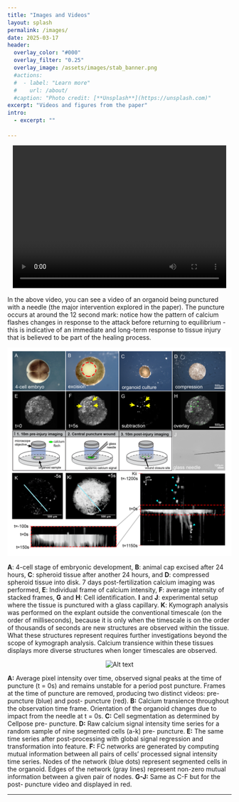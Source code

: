 ```yaml
---
title: "Images and Videos"
layout: splash
permalink: /images/
date: 2025-03-17
header:
  overlay_color: "#000"
  overlay_filter: "0.25"
  overlay_image: /assets/images/stab_banner.png
  #actions:
  #  - label: "Learn more"
  #    url: /about/
  #caption: "Photo credit: [**Unsplash**](https://unsplash.com)"
excerpt: "Videos and figures from the paper"
intro:
  - excerpt: ""

---
```

<p style="text-align: center;">
<!---
<video width="320" height="240" controls>
  <source type="video/mp4" src="https://github.com/thosvarley/xenomicspaper/blob/main/assets/videos/Xenomics.mp4">
</video>
--->
<video width="480" height="320" controls="controls">
  <source src="/assets/videos/Xenomics.mp4" type="video/mp4">
</video>
</p>

In the above video, you can see a video of an organoid being punctured with a needle (the major intervention explored in the paper). The puncture occurs at around the 12 second mark: notice how the pattern of calcium flashes changes in response to the attack before returning to equilibrium - this is indicative of an immediate and long-term response to tissue injury that is believed to be part of the healing process.

<p style="text-align: center;">
<img src="/assets/images/FIG1.png" width=640 alt="">
</p>

**A**: 4-cell stage of embryonic development, **B**: animal cap excised after 24 hours, **C**: spheroid tissue after another 24 hours, and **D**: compressed spheroid tissue into disk. 7 days post-fertilization calcium imaging was performed, **E**: Individual frame of calcium intensity, **F**: average intensity of stacked frames, **G** and **H**: Cell identification. **I** and **J**: experimental setup where the tissue is punctured with a glass capillary. **K**: Kymograph analysis was performed on the explant outside the conventional timescale (on the order of milliseconds), because it is only when the timescale is on the order of thousands of seconds are new structures are observed within the tissue. What these structures represent requires further investigations beyond the scope of kymograph analysis. Calcium transience within these tissues displays more diverse structures when longer timescales are observed.

<p style="text-align: center;">
<img src="/assets/images/FIG2.png" width="640" alt="Alt text" title="Figure 2">
</p>

**A:** Average pixel intensity over time, observed signal peaks at the time of puncture (t = 0s) and remains unstable for a period post puncture. Frames at the time of puncture are removed, producing two distinct videos: pre- puncture (blue) and post- puncture (red). **B:** Calcium transience throughout the observation time frame. Orientation of the organoid changes due to impact from the needle at t = 0s. **C:** Cell segmentation as determined by Cellpose pre- puncture. **D:** Raw calcium signal intensity time series for a random sample of nine segmented cells (a-k) pre- puncture. **E:** The same time series after post-processing with global signal regression and transformation into feature. **F:** FC networks are generated by computing mutual information between all pairs of cells’ processed signal intensity time series. Nodes of the network (blue dots) represent segmented cells in the organoid. Edges of the network (gray lines) represent non-zero mutual information between a given pair of nodes. **G-J:** Same as C-F but for the post- puncture video and displayed in red.

---
